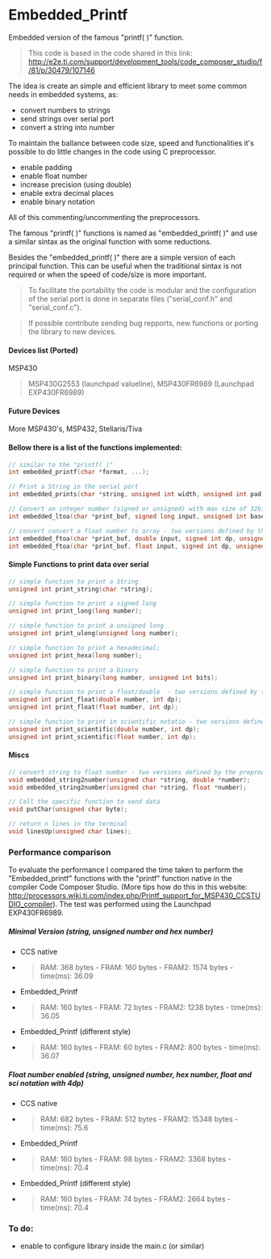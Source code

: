 # Embedded_Printf

Embedded version of the famous "printf( )" function.

>This code is based in the code shared in this link: http://e2e.ti.com/support/development_tools/code_composer_studio/f/81/p/30479/107146

The idea is create an simple and efficient library to meet some common needs in embedded systems, as:
- convert numbers to strings
- send strings over serial port
- convert a string into number

To maintain the ballance between code size, speed and functionalities it's possible to do little changes in the code using C preprocessor.
- enable padding
- enable float number
- increase precision (using double)
- enable extra decimal places
- enable binary notation

All of this commenting/uncommenting the preprocessors.

The famous "printf( )" functions is named as "embedded_printf( )" and use a similar sintax as the original function with some reductions.

Besides the "embedded_printf( )" there are a simple version of each principal function. This can be useful when the traditional sintax is not required or when the speed of code/size is more important.


>To facilitate the portability the code is modular and the configuration of the serial port is done in separate files ("serial_conf.h" and "serial_conf.c").

> If possible contribute sending bug repports, new functions or porting the library to new devices.

#### Devices list (Ported)
MSP430
> MSP430G2553 (launchpad valueline), MSP430FR6989 (Launchpad EXP430FR6989)
#### Future Devices
More MSP430's, MSP432, Stellaris/Tiva

#### Bellow there is a list of the functions implemented:

``` c
// similar to the "printf( )"
int embedded_printf(char *format, ...);
```

``` c
// Print a String in the serial port
int embedded_prints(char *string, unsigned int width, unsigned int pad);
```

``` c
// Convert an integer number (signed or unsigned) with max size of 32bits (long) to array
int embedded_ltoa(char *print_buf, signed long input, unsigned int base, unsigned int sg, unsigned int width, unsigned int pad, unsigned char letbase);
```

``` c
// convert convert a float number to array - two versions defined by the preprocessors
int embedded_ftoa(char *print_buf, double input, signed int dp, unsigned int sci);
int embedded_ftoa(char *print_buf, float input, signed int dp, unsigned int sci);
```


#### Simple Functions to print data over serial

``` c
// simple function to print a String
unsigned int print_string(char *string);
```

``` c
// simple function to print a signed long
unsigned int print_long(long number);
```

``` c
// simple function to print a unsigned long
unsigned int print_ulong(unsigned long number);
```

``` c
// simple function to print a hexadecimal;
unsigned int print_hexa(long number);
```

``` c
// simple function to print a binary
unsigned int print_binary(long number, unsigned int bits);
```

``` c
// simple function to print a float/double  - two versions defined by the preprocessors
unsigned int print_float(double number, int dp);
unsigned int print_float(float number, int dp);
```

``` c
// simple function to print in scientific notatio - two versions defined by the preprocessors
unsigned int print_scientific(double number, int dp);
unsigned int print_scientific(float number, int dp);
```


#### Miscs

``` c
// convert string to float number - two versions defined by the preprocessors
void embedded_string2number(unsigned char *string, double *number);
void embedded_string2number(unsigned char *string, float *number);
```

``` c
// Call the specific function to send data
void putChar(unsigned char byte);
```

``` c
// return n lines in the terminal
void linesUp(unsigned char lines);
```

### Performance comparison
To evaluate the performance I compared the time taken to perform the "Embedded_printf" functions with the "printf" function native in the compiler Code Composer Studio. (More tips how do this in this website: http://processors.wiki.ti.com/index.php/Printf_support_for_MSP430_CCSTUDIO_compiler). The test was performed using the Launchpad EXP430FR6989.

##### Minimal Version (string, unsigned number and hex number)
* CCS native
* > RAM: 368 bytes - FRAM: 160 bytes - FRAM2: 1574 bytes - time(ms): 36.09
* Embedded_Printf
* > RAM: 160 bytes - FRAM: 72 bytes - FRAM2: 1238 bytes - time(ms): 36.05
* Embedded_Printf (different style)
* > RAM: 160 bytes - FRAM: 60 bytes - FRAM2: 800 bytes - time(ms): 36.07

##### Float number enabled (string, unsigned number, hex number, float and sci notation with 4dp)
* CCS native
* > RAM: 682 bytes - FRAM: 512 bytes - FRAM2: 15348 bytes - time(ms): 75.6
* Embedded_Printf
* > RAM: 160 bytes - FRAM: 98 bytes - FRAM2: 3368 bytes - time(ms): 70.4
* Embedded_Printf (different style)
* > RAM: 160 bytes - FRAM: 74 bytes - FRAM2: 2664 bytes - time(ms): 70.4



### To do:
- enable to configure library inside the main.c (or similar)

